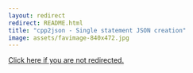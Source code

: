 ```yaml
---
layout: redirect
redirect: README.html
title: "cpp2json - Single statement JSON creation"
image: assets/favimage-840x472.jpg
---
```


<a href="{{ page.redirect }}">Click here if you are not redirected.</a>
